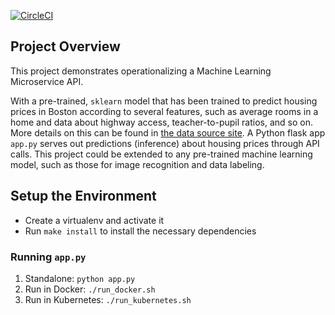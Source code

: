 [![CircleCI](https://circleci.com/gh/kizitonzeka/sklearn.svg?style=svg)](https://app.circleci.com/pipelines/github/kizitonzeka/sklearn)

## Project Overview

This project demonstrates operationalizing a Machine Learning Microservice API. 

With a pre-trained, `sklearn` model that has been trained to predict housing prices in Boston according to several features, such as average rooms in a home and data about highway access, teacher-to-pupil ratios, and so on. More details on this can be found in [the data source site](https://www.kaggle.com/c/boston-housing).  A Python flask app `app.py` serves out predictions (inference) about housing prices through API calls. This project could be extended to any pre-trained machine learning model, such as those for image recognition and data labeling.

## Setup the Environment

* Create a virtualenv and activate it
* Run `make install` to install the necessary dependencies

### Running `app.py`

1. Standalone:  `python app.py`
2. Run in Docker:  `./run_docker.sh`
3. Run in Kubernetes:  `./run_kubernetes.sh`
